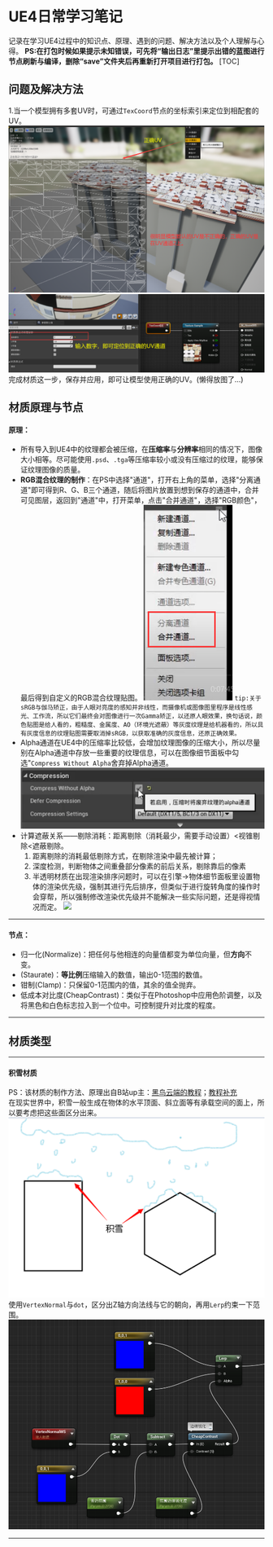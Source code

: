 # UE4日常学习笔记
记录在学习UE4过程中的知识点、原理、遇到的问题、解决方法以及个人理解与心得。
**PS:在打包时候如果提示未知错误，可先将“输出日志”里提示出错的蓝图进行节点刷新与编译，删除“save”文件夹后再重新打开项目进行打包。**
[TOC]
## 问题及解决方法
1.当一个模型拥有多套UV时，可通过`TexCoord`节点的坐标索引来定位到相配套的UV。<br>
![](./Noteimage/UE4Note01.png)
![](./Noteimage/UE4Note02.png)
完成材质这一步，保存并应用，即可让模型使用正确的UV。(懒得放图了...)
## 材质原理与节点
#### 原理：
- 所有导入到UE4中的纹理都会被压缩，在**压缩率**与**分辨率**相同的情况下，图像大小相等。尽可能使用`.psd`、`.tga`等压缩率较小或没有压缩过的纹理，能够保证纹理图像的质量。
- **RGB混合纹理的制作**：在PS中选择"通道"，打开右上角的菜单，选择"分离通道"即可得到R、G、B三个通道，随后将图片放置到想到保存的通道中，合并可见图层，返回到"通道"中，打开菜单，点击"合并通道"，选择"RGB颜色"，最后得到自定义的RGB混合纹理贴图。
![](./Noteimage/Mat01.png)
`tip:关于sRGB与伽马矫正，由于人眼对亮度的感知并非线性，而摄像机或图像图里程序是线性感光、工作流，所以它们最终会对图像进行一次Gamma矫正，以还原人眼效果，换句话说，颜色贴图是给人看的，粗糙度、金属度、AO（环境光遮蔽）等灰度纹理是给机器看的，所以具有灰度信息的纹理贴图需要取消掉sRGB，以获取准确的灰度信息，还原正确效果。`
- Alpha通道在UE4中的压缩率比较低，会增加纹理图像的压缩大小，所以尽量别在Alpha通道中存放一些重要的纹理信息，可以在图像细节面板中勾选"`Compress Without Alpha`舍弃掉Alpha通道。<br>
![](./Noteimage/Mat02.png)
- 计算遮蔽关系——剔除消耗：距离剔除（消耗最少，需要手动设置）<视锥剔除<遮蔽剔除。
  1. 距离剔除的消耗最低剔除方式，在剔除渲染中最先被计算；  
  2. 深度检测，判断物体之间重叠部分像素的前后关系，剔除靠后的像素
  3. 半透明材质在出现渲染排序问题时，可以在引擎→物体细节面板里设置物体的渲染优先级，强制其进行先后排序，但类似于进行旋转角度的操作时会穿帮，所以强制修改渲染优先级并不能解决一些实际问题，还是得视情况而定。
![](./Noteimage/Mat03.png)

***
#### 节点：
- 归一化(Normalize)：把任何与他相连的向量值都变为单位向量，但**方向**不变。
- (Staurate)：**等比例**压缩输入的数值，输出0-1范围的数值。
- 钳制(Clamp)：只保留0-1范围内的值，其余的值全抛弃。
- 低成本对比度(CheapContrast)：类似于在Photoshop中应用色阶调整，以及将黑色和白色标志拉入到一个位中。可控制提升对比度的程度。
***
## 材质类型
***
#### 积雪材质
PS：该材质的制作方法、原理出自B站up主：[黑鸟云端的教程](https://www.bilibili.com/video/BV1TJ411p7U9/?spm_id_from=333.788.videocard.2)；[教程补充](https://www.bilibili.com/video/BV1M7411L77s)<br>
在现实世界中，积雪一般生成在物体的水平顶面、斜立面等有承载空间的面上，所以要考虑把这些面区分出来。<br>
![](./Noteimage/Snow01.png)<br>
使用`VertexNormal`与`dot`，区分出Z轴方向法线与它的朝向，再用`Lerp`约束一下范围。<br>
![](./Noteimage/Snow02.png)<br>
***
##
